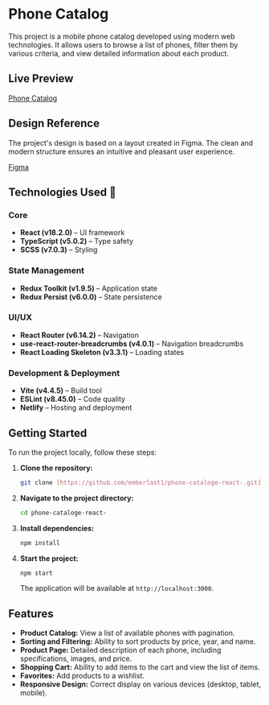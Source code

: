 # Phone Catalog

This project is a mobile phone catalog developed using modern web technologies. It allows users to browse a list of phones, filter them by various criteria, and view detailed information about each product.

## Live Preview

[Phone Catalog](https://emberlast1.github.io/phone-cataloge-react-/#/)

## Design Reference

The project's design is based on a layout created in Figma. The clean and modern structure ensures an intuitive and pleasant user experience.

[Figma](https://www.figma.com/file/BUusqCIMAWALqfBahnyIiH/Phone-catalog-(V2)-Original-Dark)

## Technologies Used 📱

### **Core**

* **React (v18.2.0)** – UI framework
* **TypeScript (v5.0.2)** – Type safety
* **SCSS (v7.0.3)** – Styling

### **State Management**

* **Redux Toolkit (v1.9.5)** – Application state
* **Redux Persist (v6.0.0)** – State persistence

### **UI/UX**

* **React Router (v6.14.2)** – Navigation
* **use-react-router-breadcrumbs (v4.0.1)** – Navigation breadcrumbs
* **React Loading Skeleton (v3.3.1)** – Loading states

### **Development & Deployment**

* **Vite (v4.4.5)** – Build tool
* **ESLint (v8.45.0)** – Code quality
* **Netlify** – Hosting and deployment

## Getting Started

To run the project locally, follow these steps:

1.  **Clone the repository:**
    ```bash
    git clone [https://github.com/emberlast1/phone-cataloge-react-.git](https://github.com/emberlast1/phone-cataloge-react-.git)
    ```
2.  **Navigate to the project directory:**
    ```bash
    cd phone-cataloge-react-
    ```
3.  **Install dependencies:**
    ```bash
    npm install
    ```
4.  **Start the project:**
    ```bash
    npm start
    ```
    The application will be available at `http://localhost:3000`.

## Features

* **Product Catalog:** View a list of available phones with pagination.
* **Sorting and Filtering:** Ability to sort products by price, year, and name.
* **Product Page:** Detailed description of each phone, including specifications, images, and price.
* **Shopping Cart:** Ability to add items to the cart and view the list of items.
* **Favorites:** Add products to a wishlist.
* **Responsive Design:** Correct display on various devices (desktop, tablet, mobile).
